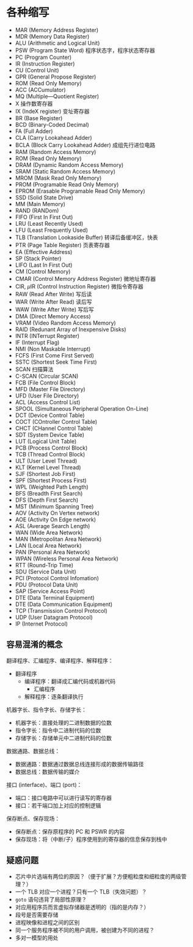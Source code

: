 # 各种缩写

- MAR (Memory Address Register)
- MDR (Memory Data Register)
- ALU (Arithmetic and Logical Unit)
- PSW (Program State Word) 程序状态字，程序状态寄存器
- PC (Program Counter)
- IR (Instruction Register)
- CU (Control Unit)
- GPR (General Propose Register)
- ROM (Read Only Memory)
- ACC (ACCumulator)
- MQ (Multiple—Quotient Register)
- X 操作数寄存器
- IX (IndeX register) 变址寄存器
- BR (Base Register)
- BCD (Binary-Coded Decimal)
- FA (Full Adder)
- CLA (Carry Lookahead Adder)
- BCLA (Block Carry Lookahead Adder) 成组先行进位电路
- RAM (Random Access Memory)
- ROM (Read Only Memory)
- DRAM (Dynamic Random Access Memory)
- SRAM (Static Random Access Memory)
- MROM (Mask Read Only Memory)
- PROM (Programable Read Only Memory)
- EPROM (Erasable Programable Read Only Memory)
- SSD (Solid State Drive)
- MM (Main Memory)
- RAND (RANDom)
- FIFO (First In First Out)
- LRU (Least Recently Used)
- LFU (Least Frequently Used)
- TLB (Translation Lookaside Buffer) 转译后备缓冲区，快表
- PTR (Page Table Register) 页表寄存器
- EA (Effective Address)
- SP (Stack Pointer)
- LIFO (Last In First Out)
- CM (Control Memory)
- CMAR (Control Memory Address Register) 微地址寄存器
- CIR, $\mu$IR (Control Instruction Register) 微指令寄存器
- RAW (Read After Write) 写后读
- WAR (Write After Read) 读后写
- WAW (Write After Write) 写后写
- DMA (Direct Memory Access)
- VRAM (Video Random Access Memory)
- RAID (Redunant Array of Inexpensive Disks)
- INTR (INTerrupt Register)
- IF (Interrupt Flag)
- NMI (Non Maskable Interrupt)
- FCFS (First Come First Served)
- SSTC (Shortest Seek Time First)
- SCAN 扫描算法
- C-SCAN (Circular SCAN)
- FCB (File Control Block)
- MFD (Master File Directory)
- UFD (User File Directory)
- ACL (Access Control List)
- SPOOL (Simultaneous Peripheral Operation On-Line)
- DCT (Device Control Table)
- COCT (COntroller Control Table)
- CHCT (CHannel Control Table)
- SDT (System Device Table)
- LUT (Logical Unit Table)
- PCB (Process Control Block)
- TCB (Thread Control Block)
- ULT (User Level Thread)
- KLT (Kernel Level Thread)
- SJF (Shortest Job First)
- SPF (Shortest Process First)
- WPL (Weighted Path Length)
- BFS (Breadth First Search)
- DFS (Depth First Search)
- MST (Minimum Spanning Tree)
- AOV (Activity On Vertex network)
- AOE (Activity On Edge network)
- ASL (Average Search Length)
- WAN (Wide Area Network)
- MAN (Metropolitan Area Network)
- LAN (Local Area Network)
- PAN (Personal Area Network)
- WPAN (Wireless Personal Area Network)
- RTT (Round-Trip Time)
- SDU (Service Data Unit)
- PCI (Protocol Control Infomation)
- PDU (Protocol Data Unit)
- SAP (Service Access Point)
- DTE (Data Terminal Equipment)
- DTE (Data Communication Equipment)
- TCP (Transmission Control Protocol)
- UDP (User Datagram Protocol)
- IP (Internet Protocol)

## 容易混淆的概念

翻译程序、汇编程序、编译程序、解释程序：

- 翻译程序
  - 编译程序：翻译成汇编代码或机器代码
    - 汇编程序
  - 解释程序：逐条翻译执行

机器字长、指令字长、存储字长：

- 机器字长：直接处理的二进制数据的位数
- 指令字长：指令中二进制代码的位数
- 存储字长：存储单元中二进制代码的位数

数据通路、数据总线：

- 数据通路：数据通过数据总线连接形成的数据传输路径
- 数据总线：数据传输的媒介

接口 (interface)、端口 (port)：

- 端口：接口电路中可以进行读写的寄存器
- 接口：若干端口加上对应的控制逻辑

保存断点、保存现场：

- 保存断点：保存原程序的 PC 和 PSWR 的内容
- 保存现场：将（中断/子）程序使用到的寄存器的信息保存到栈中

## 疑惑问题

- 芯片中片选端有两位的原因？（便于扩展？方便粗粒度和细粒度的两级管理？）
- 一个 TLB 对应一个进程？只有一个 TLB（失效问题）？
- `goto` 语句违背了局部性原理？
- 对应用程序员而言虚拟存储器是透明的（指的是内存？）
- 段号是否需要存储
- 进程映像和进程之间的区别
- 同一个服务程序被不同的用户调用，被创建为不同的进程？
- 多对一模型的用处
